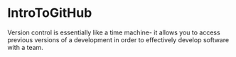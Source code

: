 # IntroToGitHub
Version control is essentially like a time machine- it allows you to access previous versions of a development in order to effectively develop software with a team. 
